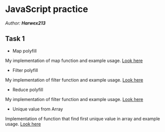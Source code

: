 # JavaScript practice

*Author: **Harwex213***

## Task 1

- Map polyfill

My implementation of map function and example usage.
[Look here](https://codepen.io/Harwex/pen/zYZMJaP)

- Filter polyfill

My implementation of filter function and example usage.
[Look here](https://codepen.io/Harwex/pen/PopxdBM)

- Reduce polyfill

My implementation of filter function and example usage.
[Look here](https://codepen.io/Harwex/pen/NWpELOG)

- Unique value from Array

Implementation of function that find first unique value in array and example usage.
[Look here](https://codepen.io/Harwex/pen/RwpqYEO)
